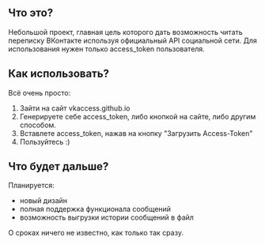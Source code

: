 
Что это?
------
Небольшой проект, главная цель которого дать возможность читать переписку ВКонтакте используя официальный API социальной сети. Для использования нужен только access_token пользователя.


Как использовать?
------
Всё очень просто:

 1. Зайти на сайт vkaccess.github.io
 2. Генерируете себе access_token, либо кнопкой на сайте, либо другим способом.
 3. Вставлете access_token, нажав на кнопку "Загрузить Access-Token"
 4. Пользуйтесь :)
 
Что будет дальше?
------
Планируется:
 - новый дизайн
 - полная поддержка функционала сообщений
 - возможность выгрузки истории сообщений в файл
 
О сроках ничего не известно, как только так сразу. 
